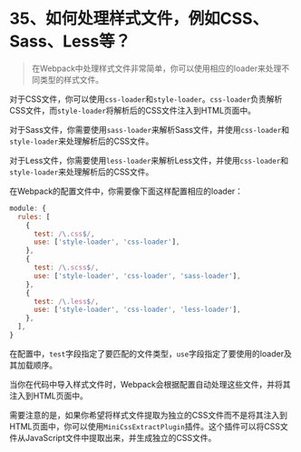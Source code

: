 # 35、如何处理样式文件，例如CSS、Sass、Less等？

> 在Webpack中处理样式文件非常简单，你可以使用相应的loader来处理不同类型的样式文件。

对于CSS文件，你可以使用`css-loader`和`style-loader`。`css-loader`负责解析CSS文件，而`style-loader`将解析后的CSS文件注入到HTML页面中。

对于Sass文件，你需要使用`sass-loader`来解析Sass文件，并使用`css-loader`和`style-loader`来处理解析后的CSS文件。

对于Less文件，你需要使用`less-loader`来解析Less文件，并使用`css-loader`和`style-loader`来处理解析后的CSS文件。

在Webpack的配置文件中，你需要像下面这样配置相应的loader：

```javascript
module: {
  rules: [
    {
      test: /\.css$/,
      use: ['style-loader', 'css-loader'],
    },
    {
      test: /\.scss$/,
      use: ['style-loader', 'css-loader', 'sass-loader'],
    },
    {
      test: /\.less$/,
      use: ['style-loader', 'css-loader', 'less-loader'],
    },
  ],
}
```

在配置中，`test`字段指定了要匹配的文件类型，`use`字段指定了要使用的loader及其加载顺序。

当你在代码中导入样式文件时，Webpack会根据配置自动处理这些文件，并将其注入到HTML页面中。

需要注意的是，如果你希望将样式文件提取为独立的CSS文件而不是将其注入到HTML页面中，你可以使用`MiniCssExtractPlugin`插件。这个插件可以将CSS文件从JavaScript文件中提取出来，并生成独立的CSS文件。
